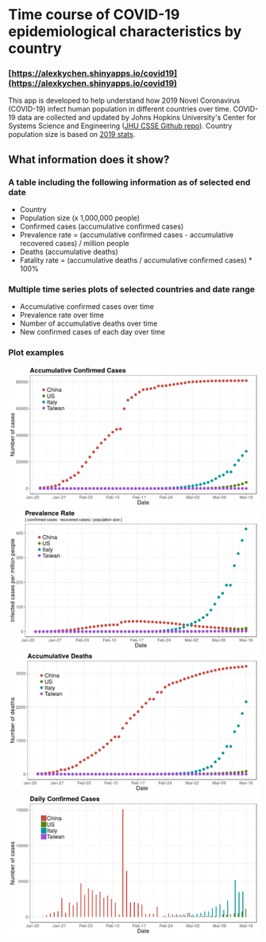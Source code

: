 # Time course of COVID-19 epidemiological characteristics by country

### [https://alexkychen.shinyapps.io/covid19](https://alexkychen.shinyapps.io/covid19)

This app is developed to help understand how 2019 Novel Coronavirus (COVID-19) infect human population in different countries over time. COVID-19 data are collected and updated by Johns Hopkins University's Center for Systems Science and Engineering ([JHU CSSE Github repo](https://github.com/CSSEGISandData/COVID-19)). Country population size is based on [2019 stats](https://worldpopulationreview.com/). 

## What information does it show?

### A table including the following information as of selected end date

- Country
- Population size (x 1,000,000 people)
- Confirmed cases (accumulative confirmed cases)
- Prevalence rate  = (accumulative confirmed cases - accumulative recovered cases) / million people 
- Deaths (accumulative deaths)
- Fatality rate = (accumulative deaths / accumulative confirmed cases) * 100%

### Multiple time series plots of selected countries and date range 

- Accumulative confirmed cases over time
- Prevalence rate over time
- Number of accumulative deaths over time
- New confirmed cases of each day over time 

### Plot examples

![](/plots/accu_cases.png)
![](/plots/prevalence.png)
![](/plots/accu_deaths.png)
![](/plots/dailycase.png)